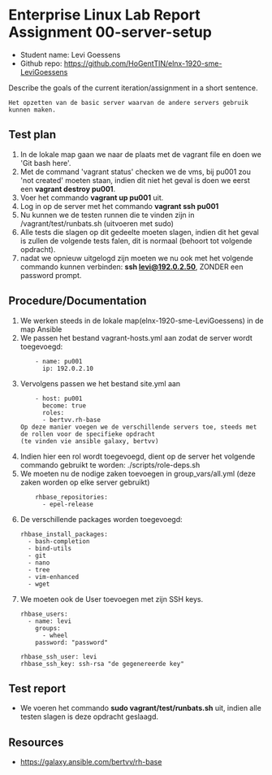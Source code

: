 # Enterprise Linux Lab Report Assignment 00-server-setup

- Student name: Levi Goessens
- Github repo: <https://github.com/HoGentTIN/elnx-1920-sme-LeviGoessens>

Describe the goals of the current iteration/assignment in a short sentence.
```
Het opzetten van de basic server waarvan de andere servers gebruik kunnen maken.
```
## Test plan

1. In de lokale map gaan we naar de plaats met de vagrant file en doen we 'Git bash here'.
2. Met de command 'vagrant status' checken we de vms, bij pu001 zou 'not created' moeten staan, indien dit niet het geval is doen we eerst een **vagrant destroy pu001**.
3. Voer het commando **vagrant up pu001** uit.
4. Log in op de server met het commando **vagrant ssh pu001**
5. Nu kunnen we de testen runnen die te vinden zijn in /vagrant/test/runbats.sh (uitvoeren met sudo)
6. Alle tests die slagen op dit gedeelte moeten slagen, indien dit het geval is zullen de volgende tests falen, dit is normaal (behoort tot volgende opdracht).
7. nadat we opnieuw uitgelogd zijn moeten we nu ook met het volgende commando kunnen verbinden: **ssh levi@192.0.2.50**, ZONDER een password prompt.


## Procedure/Documentation

1. We werken steeds in de lokale map(elnx-1920-sme-LeviGoessens) in de map Ansible
2. We passen het bestand vagrant-hosts.yml aan zodat de server wordt toegevoegd:
    ```
        - name: pu001
          ip: 192.0.2.10
    ```
3. Vervolgens passen we het bestand site.yml aan
    ```
        - host: pu001
          become: true
          roles: 
          - bertvv.rh-base
    Op deze manier voegen we de verschillende servers toe, steeds met de rollen voor de specifieke opdracht 
    (te vinden vie ansible galaxy, bertvv)
    ```
4. Indien hier een rol wordt toegevoegd, dient op de server het volgende commando gebruikt te worden: ./scripts/role-deps.sh
5. We moeten nu de nodige zaken toevoegen in group_vars/all.yml (deze zaken worden op elke server gebruikt)
    ```
        rhbase_repositories:
          - epel-release
    ```
6. De verschillende packages worden toegevoegd: 
    ```
    rhbase_install_packages:
      - bash-completion
      - bind-utils
      - git
      - nano
      - tree
      - vim-enhanced
      - wget
    ```
7. We moeten ook de User toevoegen met zijn SSH keys.
    ```
    rhbase_users:
      - name: levi
        groups:
          - wheel
        password: "password"
    
    rhbase_ssh_user: levi
    rhbase_ssh_key: ssh-rsa "de gegenereerde key"
    ```




## Test report

- We voeren het commando **sudo vagrant/test/runbats.sh** uit, indien alle testen slagen is deze opdracht geslaagd.

## Resources

- https://galaxy.ansible.com/bertvv/rh-base
